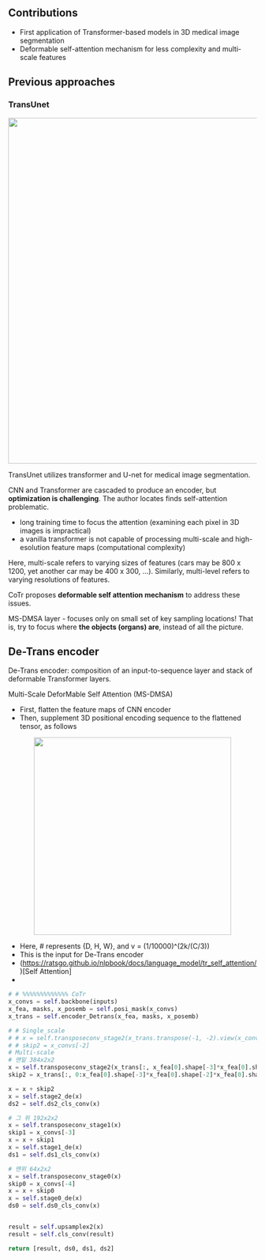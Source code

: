 ## Contributions

- First application of Transformer-based models in 3D medical image segmentation
- Deformable self-attention mechanism for less complexity and multi-scale features

## Previous approaches

### TransUnet

<p align="center">
<img src="https://github.com/hahajjjun/YBIGTA-Segmentation/blob/af401b440698f031653de920d5967dfbb9516bfb/Reviews/CoTr/Assets/transunet.png" width="700px">
</p>

TransUnet utilizes transformer and U-net for medical image segmentation.

CNN and Transformer are cascaded to produce an encoder, but **optimization is challenging**. The author locates finds self-attention problematic.

- long training time to focus the attention (examining each pixel in 3D images is impractical)
- a vanilla transformer is not capable of processing multi-scale and high-esolution feature maps (computational complexity)

Here, multi-scale refers to varying sizes of features (cars may be 800 x 1200, yet another car may be 400 x 300, ...). Similarly, multi-level refers to varying resolutions of features.

CoTr proposes **deformable self attention mechanism** to address these issues.

MS-DMSA layer - focuses only on small set of key sampling locations! That is, try to focus where **the objects (organs) are**, instead of all the picture.

## De-Trans encoder

De-Trans encoder: composition of an input-to-sequence layer and stack of deformable Transformer layers.

Multi-Scale DeforMable Self Attention (MS-DMSA)

- First, flatten the feature maps of CNN encoder
- Then, supplement 3D positional encoding sequence to the flattened tensor, as follows

<p align="center">
<img src="https://github.com/hahajjjun/YBIGTA-Segmentation/blob/af401b440698f031653de920d5967dfbb9516bfb/Reviews/CoTr/Assets/equation%202.png" width="400px">
</p>

  - Here, # represents {D, H, W}, and v = (1/10000)^(2k/(C/3))
  - This is the input for De-Trans encoder
  - (https://ratsgo.github.io/nlpbook/docs/language_model/tr_self_attention/)[Self Attention]
- 


```python
# # %%%%%%%%%%%%% CoTr
x_convs = self.backbone(inputs)
x_fea, masks, x_posemb = self.posi_mask(x_convs)
x_trans = self.encoder_Detrans(x_fea, masks, x_posemb)

# # Single_scale
# # x = self.transposeconv_stage2(x_trans.transpose(-1, -2).view(x_convs[-1].shape))
# # skip2 = x_convs[-2]
# Multi-scale
# 맨밑 384x2x2
x = self.transposeconv_stage2(x_trans[:, x_fea[0].shape[-3]*x_fea[0].shape[-2]*x_fea[0].shape[-1]::].transpose(-1, -2).view(x_convs[-1].shape)) # x_trans length: 12*24*24+6*12*12=7776
skip2 = x_trans[:, 0:x_fea[0].shape[-3]*x_fea[0].shape[-2]*x_fea[0].shape[-1]].transpose(-1, -2).view(x_convs[-2].shape)

x = x + skip2
x = self.stage2_de(x)
ds2 = self.ds2_cls_conv(x)

# 그 위 192x2x2
x = self.transposeconv_stage1(x)
skip1 = x_convs[-3]
x = x + skip1
x = self.stage1_de(x)
ds1 = self.ds1_cls_conv(x)

# 맨위 64x2x2
x = self.transposeconv_stage0(x)
skip0 = x_convs[-4]
x = x + skip0
x = self.stage0_de(x)
ds0 = self.ds0_cls_conv(x)


result = self.upsamplex2(x)
result = self.cls_conv(result)

return [result, ds0, ds1, ds2]
```


